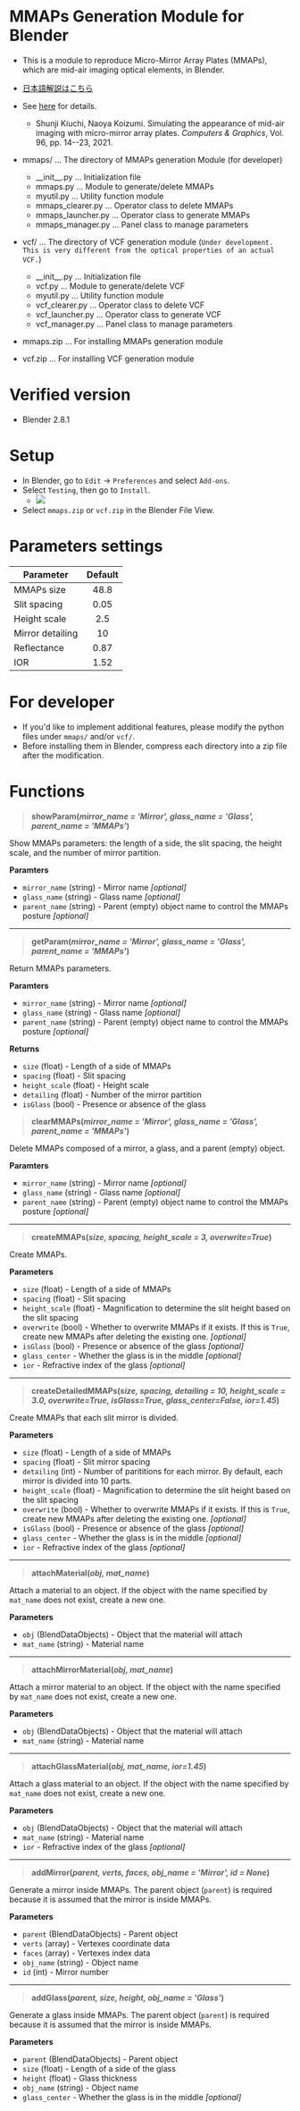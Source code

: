 # MMAPs Generation Module for Blender
- This is a module to reproduce Micro-Mirror Array Plates (MMAPs), which are mid-air imaging optical elements, in Blender.
- [日本語解説はこちら](https://github.com/uec-media-design-lab/MMAPs_Module/blob/master/READMEJP.md)

- See [here](https://doi.org/10.1016/j.cag.2021.02.007)  for details.
  -  Shunji Kiuchi, Naoya Koizumi. Simulating the appearance of mid-air imaging with micro-mirror array plates. *Computers & Graphics*, Vol. 96, pp. 14--23, 2021.

- mmaps/ ... The directory of MMAPs generation Module (for developer)
  - \_\_init\_\_.py       ... Initialization file
  - mmaps.py          ... Module to generate/delete MMAPs
  - myutil.py         ... Utility function module
  - mmaps_clearer.py  ... Operator class to delete MMAPs
  - mmaps_launcher.py ... Operator class to generate MMAPs
  - mmaps_manager.py  ... Panel class to manage parameters
- vcf/ ... The directory of VCF generation module (`Under development. This is very different from the optical properties of an actual VCF.`)
  - \_\_init\_\_.py       ... Initialization file
  - vcf.py            ... Module to generate/delete VCF
  - myutil.py         ... Utility function module
  - vcf_clearer.py    ... Operator class to delete VCF
  - vcf_launcher.py   ... Operator class to generate VCF
  - vcf_manager.py    ... Panel class to manage parameters
- mmaps.zip           ... For installing MMAPs generation module
- vcf.zip             ... For installing VCF generation module

# Verified version
- Blender 2.8.1


# Setup

- In Blender, go to `Edit` -> `Preferences` and select `Add-ons`.
- Select `Testing`, then go to `Install`.
  - ![](img/addon.png)
- Select `mmaps.zip` or `vcf.zip` in the Blender File View.

# Parameters settings
| Parameter        | Default |
| ---              | :-:     |
| MMAPs size       | 48.8    |
| Slit spacing     | 0.05    |
| Height scale     | 2.5     |
| Mirror detailing | 10      |
| Reflectance      | 0.87    |
| IOR              | 1.52    |

# For developer
- If you'd like to implement additional features, please modify the python files under `mmaps/` and/or `vcf/`.
- Before installing them in Blender, compress each directory into a zip file after the modification.

# Functions

> **showParam(_mirror_name = 'Mirror', glass_name = 'Glass', parent_name = 'MMAPs'_)**

Show MMAPs parameters: the length of a side, the slit spacing, the height scale, and the number of mirror partition.

**Paramters**
- `mirror_name` (string) - Mirror name _[optional]_ 
- `glass_name` (string) - Glass name _[optional]_ 
- `parent_name` (string) - Parent (empty) object name to control the MMAPs posture _[optional]_ 

---
> **getParam(_mirror_name = 'Mirror', glass_name = 'Glass', parent_name = 'MMAPs'_)**

Return MMAPs parameters.

**Paramters**
- `mirror_name` (string) - Mirror name _[optional]_ 
- `glass_name` (string) - Glass name _[optional]_ 
- `parent_name` (string) - Parent (empty) object name to control the MMAPs posture _[optional]_ 

**Returns**
- `size` (float) - Length of a side of MMAPs
- `spacing` (float) - Slit spacing
- `height_scale` (float) - Height scale
- `detailing` (float) - Number of the mirror partition
- `isGlass` (bool) - Presence or absence of the glass

> **clearMMAPs(_mirror_name = 'Mirror', glass_name = 'Glass', parent_name = 'MMAPs'_)**

Delete MMAPs composed of a mirror, a glass, and a parent (empty) object.

**Paramters**
- `mirror_name` (string) - Mirror name _[optional]_ 
- `glass_name` (string) - Glass name _[optional]_ 
- `parent_name` (string) - Parent (empty) object name to control the MMAPs posture _[optional]_ 

---

> **createMMAPs(_size, spacing, height_scale = 3, overwrite=True_)**

Create MMAPs.

**Parameters**
- `size` (float) - Length of a side of MMAPs
- `spacing` (float) - Slit spacing
- `height_scale` (float) - Magnification to determine the slit height based on the slit spacing
- `overwrite` (bool) - Whether to overwrite MMAPs if it exists. If this is `True`, create new MMAPs after deleting the existing one. _[optional]_ 
- `isGlass` (bool) - Presence or absence of the glass _[optional]_ 
- `glass_center` - Whether the glass is in the middle _[optional]_ 
- `ior` - Refractive index of the glass _[optional]_ 

---

> **createDetailedMMAPs(_size, spacing, detailing = 10, height_scale = 3.0, overwrite=True, isGlass=True, glass_center=False, ior=1.45_)**

Create MMAPs that each slit mirror is divided.

**Parameters**
- `size` (float) - Length of a side of MMAPs
- `spacing` (float) - Slit mirror spacing
- `detailing` (int) - Number of parititions for each mirror. By default, each mirror is divided into 10 parts.
- `height_scale` (float) - Magnification to determine the slit height based on the slit spacing
- `overwrite` (bool) - Whether to overwrite MMAPs if it exists. If this is `True`, create new MMAPs after deleting the existing one. _[optional]_ 
- `isGlass` (bool) - Presence or absence of the glass _[optional]_ 
- `glass_center` - Whether the glass is in the middle _[optional]_ 
- `ior` - Refractive index of the glass _[optional]_ 

---

> **attachMaterial(_obj, mat_name_)**

Attach a material to an object. If the object with the name specified by `mat_name` does not exist, create a new one.

**Parameters**
- `obj` (BlendDataObjects) - Object that the material will attach
- `mat_name` (string) - Material name

---

> **attachMirrorMaterial(_obj, mat_name_)**

Attach a mirror material to an object. If the object with the name specified by `mat_name` does not exist, create a new one.

**Parameters**
- `obj` (BlendDataObjects) - Object that the material will attach
- `mat_name` (string) - Material name

---

> **attachGlassMaterial(_obj, mat_name, ior=1.45_)**

Attach a glass material to an object. If the object with the name specified by `mat_name` does not exist, create a new one.

**Parameters**
- `obj` (BlendDataObjects) - Object that the material will attach
- `mat_name` (string) - Material name
- `ior` - Refractive index of the glass _[optional]_ 

---

> **addMirror(_parent, verts, faces, obj_name = 'Mirror', id = None_)**

Generate a mirror inside MMAPs. The parent object (`parent`) is required because it is assumed that the mirror is inside MMAPs.

**Parameters**
- `parent` (BlendDataObjects) - Parent object
- `verts` (array) - Vertexes coordinate data
- `faces` (array) - Vertexes index data
- `obj_name` (string) - Object name
- `id` (int) - Mirror number

---

> **addGlass(_parent, size, height, obj_name = 'Glass'_)**

Generate a glass inside MMAPs. The parent object (`parent`) is required because it is assumed that the mirror is inside MMAPs.

**Parameters**
- `parent` (BlendDataObjects) - Parent object
- `size` (float) - Length of a side of the glass
- `height` (float) - Glass thickness
- `obj_name` (string) - Object name
- `glass_center` - Whether the glass is in the middle _[optional]_ 


